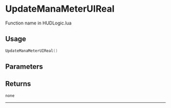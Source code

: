 # UpdateManaMeterUIReal
Function name in HUDLogic.lua
## Usage
```lua
UpdateManaMeterUIReal()
```
## Parameters

## Returns
`none`

---
